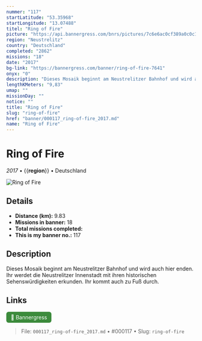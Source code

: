 ```yaml
---
nummer: "117"
startLatitude: "53.35968"
startLongitude: "13.07488"
titel: "Ring of Fire"
picture: "https://api.bannergress.com/bnrs/pictures/7c6e6ac0cf389a0c0c1536c9094d3b4d"
region: "Neustrelitz"
country: "Deutschland"
completed: "2862"
missions: "18"
date: "2017"
bg-link: "https://bannergress.com/banner/ring-of-fire-7641"
onyx: "0"
description: "Dieses Mosaik beginnt am Neustrelitzer Bahnhof und wird auch hier enden. Ihr werdet die Neustrelitzer Innenstadt mit ihren historischen Sehenswürdigkeiten erkunden. Ihr kommt auch zu Fuß durch."
lengthKMeters: "9,83"
umap: ""
missionDay: ""
notice: ""
title: "Ring of Fire"
slug: "ring-of-fire"
href: "banner/000117_ring-of-fire_2017.md"
name: "Ring of Fire"
---
```

# Ring of Fire

*2017* • {{__region__}} • Deutschland

![Ring of Fire](https://api.bannergress.com/bnrs/pictures/7c6e6ac0cf389a0c0c1536c9094d3b4d)



## Details
- **Distance (km):** 9.83
- **Missions in banner:** 18
- **Total missions completed:** 
- **This is my banner no.:** 117



## Description
Dieses Mosaik beginnt am Neustrelitzer Bahnhof und wird auch hier enden. Ihr werdet die Neustrelitzer Innenstadt mit ihren historischen Sehenswürdigkeiten erkunden. Ihr kommt auch zu Fuß durch.



## Links
<a href="https://bannergress.com/banner/ring-of-fire-7641" target="_blank" style="display:inline-block;margin-right:8px;padding:6px 12px;background:#3c8b3c;color:#fff;text-decoration:none;border-radius:6px;">🔗 Bannergress</a>



> File: `000117_ring-of-fire_2017.md` • #000117 • Slug: `ring-of-fire`
